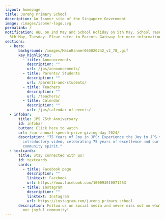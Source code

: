 ```yaml
---
layout: homepage
title: Jurong Primary School
description: An Isomer site of the Singapore Government
image: /images/isomer-logo.svg
permalink: /
notification: HBL on 2nd May and School Holiday on 5th May. School resumes on
  6th May, Tuesday. Pleae refer to Parents Gateway for more information.
sections:
  - hero:
      background: /images/MainBanner060820242_v2_78_.gif
      key_highlights:
        - title: Announcements
          description: ""
          url: /jps/announcements/
        - title: Parents/ Students
          description: ""
          url: /parents-and-students/
        - title: Teachers
          description: ""
          url: /teachers/
        - title: Calendar
          description: ""
          url: /jps/calendar-of-events/
  - infobar:
      title: JPS 75th Anniversary
      id: infobar
      button: Click here to watch
      url: /our-annual-speech-prize-giving-day-2024/
      description: "75 Years of Joy in JPS: Experience the Joy in JPS through this
        introductory video, celebrating 75 years of excellence and our joyful
        community spirit."
  - textcards:
      title: Stay connected with us!
      id: textcards
      cards:
        - title: Facebook page
          description: ""
          linktext: Facebook
          url: https://www.facebook.com/100093010071253
        - title: Instagram
          description: ""
          linktext: Instagram
          url: https://instagram.com/jurong_primary_school
      description: Follow us on social media and never miss out on what's happening in
        our joyful community!
---
```

